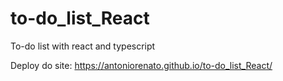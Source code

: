 # to-do_list_React
To-do list with react and typescript

Deploy do site: https://antoniorenato.github.io/to-do_list_React/

